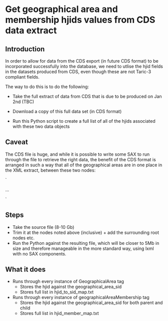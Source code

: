 # Get geographical area and membership hjids values from CDS data extract

## Introduction

In order to allow for data from the CDS export (in future CDS format) to be incorporated successfully into the database, we need to utlise the hjid fields in the datasets produced from CDS, even though these are not Taric-3 compliant fields.

The way to do this is to do the following:

- Take the full extract of data from CDS that is due to be produced on Jan 2nd (TBC)

- Download a copy of this full data set (in CDS format)

- Run this Python script to create a full list of all of the hjids associated with these two data objects

## Caveat

The CDS file is huge, and while it is possible to write some SAX to run through the file to retrieve the right data, the benefit of the CDS format is arranged in such a way that all of the geographical areas are in one place in the XML extract, between these two nodes:

`<findGeographicalAreaByDatesResponse>

...

</findGeographicalAreaByDatesResponse>`

## Steps

- Take the source file (8-10 Gb)
- Trim it at the nodes noted above (inclusive) + add the surrounding root nodes etc.
- Run the Python against the resulting file, which will be closer to 5Mb in size and therefore manageable in the more standard way, using lxml with no SAX components.

## What it does

- Runs through every instance of GeographicalArea tag
  - Stores the hjid against the geographical_area_sid
  - Stores full list in hjid_to_sid_map.txt
- Runs through every instance of geographicalAreaMembership tag
  - Stores the hjid against the geographical_area_sid for both parent and child
  - Stores full list in hjid_member_map.txt